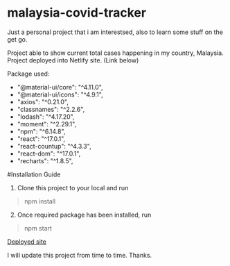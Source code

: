 # malaysia-covid-tracker
Just a personal project that i am interestsed, also to learn some stuff on the get go.

Project able to show current total cases happening in my country, Malaysia.
Project deployed into Netlify site. (Link below)

Package used:
- "@material-ui/core": "^4.11.0",
- "@material-ui/icons": "^4.9.1",
- "axios": "^0.21.0",
- "classnames": "^2.2.6",
- "lodash": "^4.17.20",
- "moment": "^2.29.1",
- "npm": "^6.14.8",
- "react": "^17.0.1",
- "react-countup": "^4.3.3",
- "react-dom": "^17.0.1",
- "recharts": "^1.8.5",

#Installation Guide

1. Clone this project to your local and run
> npm install

2. Once required package has been installed, run
> npm start


[Deployed site](https://upbeat-almeida-2dce63.netlify.app/)

I will update this project from time to time. Thanks.
